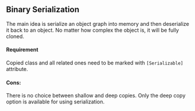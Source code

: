 ﻿## Binary Serialization
The main idea is serialize an object graph into memory and then deserialize it back to an object.
No matter how complex the object is, it will be fully cloned.

#### Requirement
Copied class and all related ones need to be marked with `[Serializable]` attribute.

#### Cons:
There is no choice between shallow and deep copies. 
Only the deep copy option is available for using serialization.